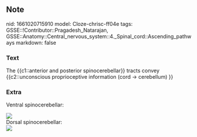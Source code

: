 ## Note
nid: 1661020715910
model: Cloze-chrisc-ff04e
tags: GSSE::!Contributor::Pragadesh_Natarajan, GSSE::Anatomy::Central_nervous_system::4._Spinal_cord::Ascending_pathways
markdown: false

### Text
The {{c1::anterior and posterior spinocerebellar}} tracts convey {{c2::unconscious proprioceptive information (cord → cerebellum) }}

### Extra
Ventral spinocerebellar:
<div><img src="63.png"></div>
<div>
  Dorsal spinocerebellar:
</div>
<div><img src="66.png"></div>
